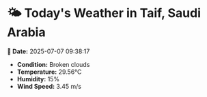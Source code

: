 # 🌤️ Today's Weather in Taif, Saudi Arabia

**📅 Date:** 2025-07-07 09:38:17

- **Condition:** Broken clouds
- **Temperature:** 29.56°C
- **Humidity:** 15%
- **Wind Speed:** 3.45 m/s
